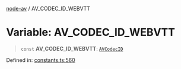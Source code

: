 [node-av](../globals.md) / AV\_CODEC\_ID\_WEBVTT

# Variable: AV\_CODEC\_ID\_WEBVTT

> `const` **AV\_CODEC\_ID\_WEBVTT**: [`AVCodecID`](../type-aliases/AVCodecID.md)

Defined in: [constants.ts:560](https://github.com/seydx/av/blob/f8631fc881b394300b1479f511d55cf1c370a87f/src/constants/constants.ts#L560)
